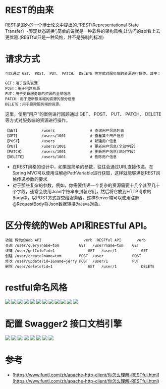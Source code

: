 # REST的由来

REST是国外的一个博士论文中提出的,“REST(Representational State Transfer）-表现状态转换”,简单的说就是一种软件的架构风格,让访问的api看上去更优雅.(RESTful只是一种风格，并不是强制的标准)

# 请求方式
    
    可以通过 GET、 POST、 PUT、 PATCH、 DELETE 等方式对服务端的资源进行操作。其中：
    
    GET：用于查询资源
    POST：用于创建资源
    PUT：用于更新服务端的资源的全部信息
    PATCH：用于更新服务端的资源的部分信息
    DELETE：用于删除服务端的资源。

这里，使用“用户”的案例进行回顾通过 GET、 POST、 PUT、 PATCH、 DELETE 等方式对服务端的资源进行操作。

    【GET】          /users                # 查询用户信息列表
    【GET】          /users/1001           # 查看某个用户信息
    【POST】         /users                # 新建用户信息
    【PUT】          /users/1001           # 更新用户信息(全部字段)
    【PATCH】        /users/1001           # 更新用户信息(部分字段)
    【DELETE】       /users/1001           # 删除用户信息

- 在REST风格的设计中，如果是简单的参数，往往会通过URL直接传递，在Spring MVC可以使用注解@PathVariable进行获取，这样就能够满足REST风格传递参数的要求.
- 对于那些复杂的参数，例如，你需要传递一个复杂的资源需要十几个甚至几十个字段，通常会使用Json字符串来封装它们，然后将它放到HTTP请求的Body中，以POST方式提交给服务器。这样Server端可以使用注解@RequestBody将Json数据转换为Java对象。
    
# 区分传统的Web API和RESTful API。

    功能 传统的Web API 					verb  RESTful API 		verb
    查询 /user/query?name=tom    		GET   /user?name=tom 	GET
    详情 /user/getInfo?id=1 		 		GET   /user/1 			GET
    创建 /user/create?name=tom   		POST  /user 			POST
    修改 /user/update?id=1&name=jerry	POST  /user/1 			PUT
    删除 /user/delete?id=1 			    GET   /user/1 			DELETE

# restful命名风格

![](pics/restful01.png)
![](pics/restful02.png)
![](pics/restful03.png)
![](pics/restful04.png)
![](pics/restful05.png)
![](pics/restful06.png)
![](pics/restful07.png)
![](pics/restful08.png)
![](pics/restful09.png)
![](pics/restful10.png)
![](pics/restful11.png)
![](pics/api文档设计.png)

# 配置 Swagger2 接口文档引擎

![](pics/配置Swagger2接口文档引擎01.png)
![](pics/配置Swagger2接口文档引擎02.png)
![](pics/配置Swagger2接口文档引擎03.png)
![](pics/配置Swagger2接口文档引擎04.png)
![](pics/配置Swagger2接口文档引擎05.png)
![](pics/配置Swagger2接口文档引擎06.png)
![](pics/配置Swagger2接口文档引擎07.png)
![](pics/配置Swagger2接口文档引擎08.png)

# 参考

- [https://www.funtl.com/zh/apache-http-client/你怎么理解-RESTful.html](https://www.funtl.com/zh/apache-http-client/你怎么理解-RESTful.html)
